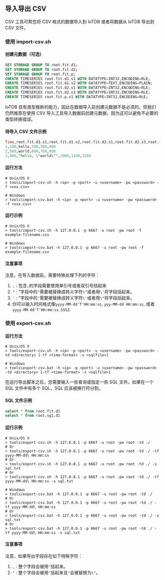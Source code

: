 <!--

    Licensed to the Apache Software Foundation (ASF) under one
    or more contributor license agreements.  See the NOTICE file
    distributed with this work for additional information
    regarding copyright ownership.  The ASF licenses this file
    to you under the Apache License, Version 2.0 (the
    "License"); you may not use this file except in compliance
    with the License.  You may obtain a copy of the License at
    
        http://www.apache.org/licenses/LICENSE-2.0
    
    Unless required by applicable law or agreed to in writing,
    software distributed under the License is distributed on an
    "AS IS" BASIS, WITHOUT WARRANTIES OR CONDITIONS OF ANY
    KIND, either express or implied.  See the License for the
    specific language governing permissions and limitations
    under the License.

-->

## 导入导出 CSV

CSV 工具可帮您将 CSV 格式的数据导入到 IoTDB 或者将数据从 IoTDB 导出到 CSV 文件。

### 使用 import-csv.sh

#### 创建元数据（可选）

```sql
SET STORAGE GROUP TO root.fit.d1;
SET STORAGE GROUP TO root.fit.d2;
SET STORAGE GROUP TO root.fit.p;
CREATE TIMESERIES root.fit.d1.s1 WITH DATATYPE=INT32,ENCODING=RLE;
CREATE TIMESERIES root.fit.d1.s2 WITH DATATYPE=TEXT,ENCODING=PLAIN;
CREATE TIMESERIES root.fit.d2.s1 WITH DATATYPE=INT32,ENCODING=RLE;
CREATE TIMESERIES root.fit.d2.s3 WITH DATATYPE=INT32,ENCODING=RLE;
CREATE TIMESERIES root.fit.p.s1 WITH DATATYPE=INT32,ENCODING=RLE;
```
IoTDB 具有类型推断的能力，因此在数据导入前创建元数据不是必须的。但我们仍然推荐在使用 CSV 导入工具导入数据前创建元数据，因为这可以避免不必要的类型转换错误。

#### 待导入 CSV 文件示例

```sql
Time,root.fit.d1.s1,root.fit.d1.s2,root.fit.d2.s1,root.fit.d2.s3,root.fit.p.s1
1,100,hello,200,300,400
2,500,world,600,700,800
3,900,"hello, \"world\"",1000,1100,1200
```

#### 运行方法

```shell
# Unix/OS X
> tools/import-csv.sh -h <ip> -p <port> -u <username> -pw <password> -f <xxx.csv>

# Windows
> tools\import-csv.bat -h <ip> -p <port> -u <username> -pw <password> -f <xxx.csv>
```

#### 运行示例

```shell
# Unix/OS X
> tools/import-csv.sh -h 127.0.0.1 -p 6667 -u root -pw root -f example-filename.csv

# Windows
> tools\import-csv.bat -h 127.0.0.1 -p 6667 -u root -pw root -f example-filename.csv
```

#### 注意事项

注意，在导入数据前，需要特殊处理下列的字符：

1. `,` : 包含`,`的字段需要使用单引号或者双引号括起来
2. `"` : "字段中的`"`需要被替换成转义字符`\"`或者用`\'`将字段括起来。
3. `'` : "字段中的`'`需要被替换成转义字符`\'`或者用`\"`将字段括起来。
4. 你可以输入时间格式像`yyyy-MM-dd'T'HH:mm:ss`, `yyy-MM-dd HH:mm:ss`, 或者`yyyy-MM-dd'T'HH:mm:ss.SSSZ`.

### 使用 export-csv.sh

#### 运行方法

```shell
# Unix/OS X
> tools/export-csv.sh -h <ip> -p <port> -u <username> -pw <password> -td <directory> [-tf <time-format> -s <sqlfile>]

# Windows
> tools\export-csv.bat -h <ip> -p <port> -u <username> -pw <password> -td <directory> [-tf <time-format> -s <sqlfile>]
```

在运行导出脚本之后，您需要输入一些查询或指定一些 SQL 文件。如果在一个 SQL 文件中有多个 SQL，SQL 应该被换行符分割。

#### SQL 文件示例

```sql
select * from root.fit.d1
select * from root.sg1.d1
```

#### 运行示例

```shell
# Unix/OS X
> tools/export-csv.sh -h 127.0.0.1 -p 6667 -u root -pw root -td ./
# Or
> tools/export-csv.sh -h 127.0.0.1 -p 6667 -u root -pw root -td ./ -tf yyyy-MM-dd\ HH:mm:ss
# Or
> tools/export-csv.sh -h 127.0.0.1 -p 6667 -u root -pw root -td ./ -s sql.txt
# Or
> tools/export-csv.sh -h 127.0.0.1 -p 6667 -u root -pw root -td ./ -tf yyyy-MM-dd\ HH:mm:ss -s sql.txt

# Windows
> tools/export-csv.bat -h 127.0.0.1 -p 6667 -u root -pw root -td ./
# Or
> tools/export-csv.bat -h 127.0.0.1 -p 6667 -u root -pw root -td ./ -tf yyyy-MM-dd\ HH:mm:ss
# Or
> tools/export-csv.bat -h 127.0.0.1 -p 6667 -u root -pw root -td ./ -s sql.txt
# Or
> tools/export-csv.bat -h 127.0.0.1 -p 6667 -u root -pw root -td ./ -tf yyyy-MM-dd\ HH:mm:ss -s sql.txt
```

#### 注意事项

注意，如果导出字段存在如下特殊字符：

1. `,` : 整个字段会被用`"`括起来。
2. `"` : 整个字段会被用`"`括起来且`"`会被替换为`\"`。
